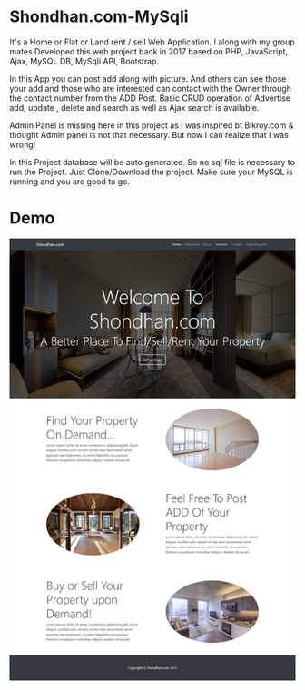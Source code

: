 # Shondhan.com-MySqli
It's a Home or Flat or Land rent / sell  Web Application. I along with my group mates Developed this web project back in 2017 based on  PHP, JavaScript, Ajax, MySQL DB, MySqli API, Bootstrap. 

In this App you can post add along with picture. And others can see those your add and those who are interested can contact with the Owner through the contact number from the ADD Post. Basic CRUD operation of Advertise add, update , delete and search as well as Ajax search is available.

Admin Panel is missing here in this project as I was inspired bt Bikroy.com & thought Admin panel is not that necessary. But now I can realize that I was wrong!

In this Project database will be auto generated. So no sql file is necessary to run the Project. Just Clone/Download the project. Make sure your MySQL is running and you are good to go.

# Demo
<img src="demo/shondhan.gif" title="shondhan.com"/>
